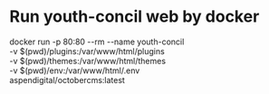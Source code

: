 # Run youth-concil web by docker

docker run -p 80:80 --rm --name youth-concil \
-v $(pwd)/plugins:/var/www/html/plugins \
-v $(pwd)/themes:/var/www/html/themes \
-v $(pwd)/env:/var/www/html/.env \
aspendigital/octobercms:latest